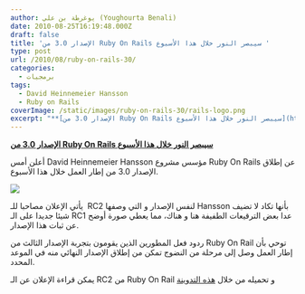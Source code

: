 ```yaml
---
author: يوغرطة بن علي (Youghourta Benali)
date: 2010-08-25T16:19:48.000Z
draft: false
title: 'الإصدار 3.0 من Ruby On Rails سيبصر النور خلال هذا الأسبوع '
type: post
url: /2010/08/ruby-on-rails-30/
categories:
  - برمجيات
tags:
  - David Heinnemeier Hansson
  - Ruby on Rails
coverImage: /static/images/ruby-on-rails-30/rails-logo.png
excerpt: "**[الإصدار 3.0 من Ruby On Rails سيبصر النور خلال هذا الأسبوع](https://www.it-scoop.com/2010/08/ruby-on-rails-30/)**\n\nأعلن أمس David Heinnemeier Hansson مؤسس مشروع Ruby On Rails عن إطلاق الإصدار 3.0 من إطار العمل خلال هذا الأسبوع.\n\n\n\nيأتي الإعلان مصاحبا للـ \_RC2 لنفس الإصدار و التي وصفها Hansson"
---
```

**[الإصدار 3.0 من Ruby On Rails سيبصر النور خلال هذا الأسبوع](https://www.it-scoop.com/2010/08/ruby-on-rails-30/)**

أعلن أمس David Heinnemeier Hansson مؤسس مشروع Ruby On Rails عن إطلاق الإصدار 3.0 من إطار العمل خلال هذا الأسبوع.

![](/static/images/ruby-on-rails-30/rails-logo.png)

يأتي الإعلان مصاحبا للـ  RC2 لنفس الإصدار و التي وصفها Hansson بأنها تكاد لا تضيف شيئا جديدا على الـ RC1 عدا بعض الترقيعات الطفيفة هنا و هناك، مما يعطي صورة أوضح عن ثبات هذا الإصدار.

ردود فعل المطورين الذين يقومون بتجربة الإصدار الثالث من Ruby On Rail توحي بأن إطار العمل وصل إلى مرحلة من النضوج تمكن من إطلاق الإصدار النهائي منه في الموعد المحدد.

يمكن قراءة الإعلان عن الـ RC2 من Ruby On Rail و تحميله من خلال [هذه التدوينة](http://weblog.rubyonrails.org/2010/8/24/rails-3-0-release-candidate-2)
